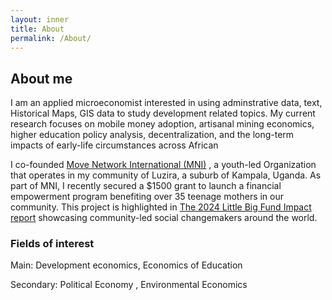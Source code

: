 ```yaml
---
layout: inner
title: About
permalink: /About/
---
```


## About me
I am an applied microeconomist interested in using adminstrative data, text, Historical Maps, GIS data to study development related topics. My current research focuses on mobile money adoption, artisanal mining economics, higher education policy analysis, decentralization, and the long-term impacts of early-life circumstances across African

I co-founded  [Move Network International (MNI)](https://www.moveinternational.org/) , a youth-led Organization that operates in my community of  Luzira, a suburb of Kampala, Uganda. As part of MNI, I recently secured a $1500 grant to launch a financial empowerment program benefiting over 35 teenage mothers in our community. This project is highlighted in   [The 2024 Little Big Fund Impact report](https://www.littlebig.fund/s/LBF-Impact-Report-Presentation-1.pdf) showcasing community-led social changemakers around the world.


### Fields of interest
Main: Development economics, Economics of Education 

Secondary: Political Economy , Environmental Economics 
